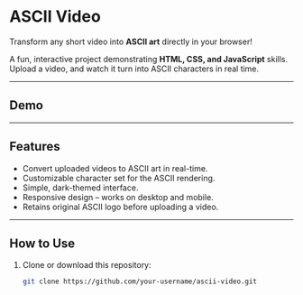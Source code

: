 # ASCII Video

Transform any short video into **ASCII art** directly in your browser!  

A fun, interactive project demonstrating **HTML, CSS, and JavaScript** skills. Upload a video, and watch it turn into ASCII characters in real time.

---

## Demo

---

## Features

- Convert uploaded videos to ASCII art in real-time.  
- Customizable character set for the ASCII rendering.  
- Simple, dark-themed interface.  
- Responsive design – works on desktop and mobile.  
- Retains original ASCII logo before uploading a video.

---

## How to Use

1. Clone or download this repository:  
   ```bash
   git clone https://github.com/your-username/ascii-video.git
